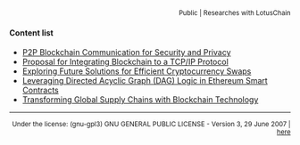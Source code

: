 <div align="right">
<sub>Public | Researches with LotusChain</sub>
</div>

#### Content list
- [P2P Blockchain Communication for Security and Privacy](https://github.com/blue-lotus-lab/LibExtentions/blob/main/Research/P2P-Benefits.md)
- [Proposal for Integrating Blockchain to a TCP/IP Protocol](https://github.com/blue-lotus-lab/LibExtentions/blob/main/Research/Integrating-Blockchain-to-a-TCPIP.md)
- [Exploring Future Solutions for Efficient Cryptocurrency Swaps](https://github.com/blue-lotus-lab/LibExtentions/blob/main/Research/Swap-New-Solutions.md)
- [Leveraging Directed Acyclic Graph (DAG) Logic in Ethereum Smart Contracts](https://github.com/blue-lotus-lab/LibExtentions/blob/main/Research/DAG-in-Blockchain-Use-Smartcontract.md)
- [Transforming Global Supply Chains with Blockchain Technology](https://github.com/blue-lotus-lab/LibExtentions/blob/main/Research/Global-Supply-Chains-With-Blockchain.md)

---

<div align="right">
  <sup>
    Under the license: (gnu-gpl3) GNU GENERAL PUBLIC LICENSE - Version 3, 29 June 2007 | 
    <a href="./LICENSE">here</a> 
  </sup>
</div>
